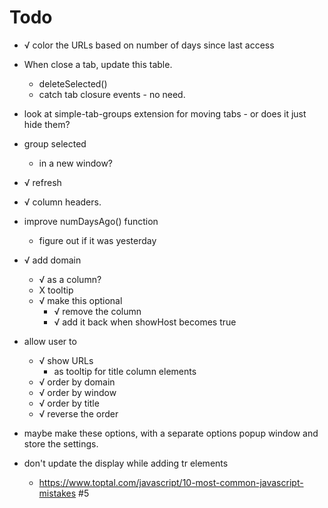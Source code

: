 # Todo

+ √ color the URLs based on number of days since last access

+ When close a tab, update this table.
   + deleteSelected()
   + catch tab closure events - no need.
   
+ look at simple-tab-groups extension for moving tabs - or does it just hide them?   

+ group selected 
   + in a new window?

+ √ refresh

+ √ column headers.

+ improve numDaysAgo() function
   + figure out if it was yesterday

+ √ add domain
   + √ as a column?
   + X tooltip
   + √ make this optional
      + √ remove the column
	  + √ add it back when showHost becomes true
   
+ allow user to 
  + √ show URLs
      + as tooltip for title column elements
  + √ order by domain
  + √ order by window
  + √ order by title
  + √ reverse the order

+ maybe make these options, with a separate options popup window and store the settings.


+ don't update the display while adding tr elements
  + https://www.toptal.com/javascript/10-most-common-javascript-mistakes  #5
